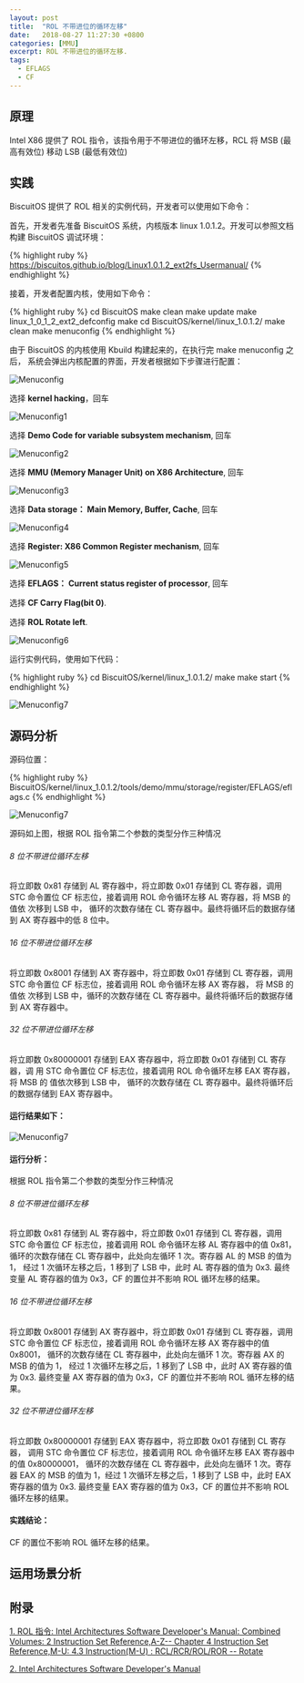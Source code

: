```yaml
---
layout: post
title:  "ROL 不带进位的循环左移"
date:   2018-08-27 11:27:30 +0800
categories: [MMU]
excerpt: ROL 不带进位的循环左移.
tags:
  - EFLAGS
  - CF
---
```


## 原理

Intel X86 提供了 ROL 指令，该指令用于不带进位的循环左移，RCL 将 MSB 
(最高有效位) 移动 LSB (最低有效位)

## 实践

BiscuitOS 提供了 ROL 相关的实例代码，开发者可以使用如下命令：

首先，开发者先准备 BiscuitOS 系统，内核版本 linux 1.0.1.2。开发可以参照文档
构建 BiscuitOS 调试环境：

{% highlight ruby %}
https://biscuitos.github.io/blog/Linux1.0.1.2_ext2fs_Usermanual/
{% endhighlight %}


接着，开发者配置内核，使用如下命令：

{% highlight ruby %}
cd BiscuitOS
make clean
make update
make linux_1_0_1_2_ext2_defconfig
make
cd BiscuitOS/kernel/linux_1.0.1.2/
make clean
make menuconfig
{% endhighlight %}

由于 BiscuitOS 的内核使用 Kbuild 构建起来的，在执行完 make menuconfig 之后，
系统会弹出内核配置的界面，开发者根据如下步骤进行配置：

![Menuconfig](https://raw.githubusercontent.com/EmulateSpace/PictureSet/master/BiscuitOS/kernel/MMU000003.png)

选择 **kernel hacking**，回车

![Menuconfig1](https://raw.githubusercontent.com/EmulateSpace/PictureSet/master/BiscuitOS/kernel/MMU000004.png)

选择 **Demo Code for variable subsystem mechanism**, 回车

![Menuconfig2](https://raw.githubusercontent.com/EmulateSpace/PictureSet/master/BiscuitOS/kernel/MMU000005.png)

选择 **MMU (Memory Manager Unit) on X86 Architecture**, 回车

![Menuconfig3](https://raw.githubusercontent.com/EmulateSpace/PictureSet/master/BiscuitOS/kernel/MMU000006.png)

选择 **Data storage： Main  Memory, Buffer, Cache**, 回车

![Menuconfig4](https://raw.githubusercontent.com/EmulateSpace/PictureSet/master/BiscuitOS/kernel/MMU000007.png)

选择 **Register: X86 Common Register mechanism**, 回车

![Menuconfig5](https://raw.githubusercontent.com/EmulateSpace/PictureSet/master/BiscuitOS/kernel/MMU000008.png)

选择 **EFLAGS： Current status register of processor**, 回车

选择 **CF    Carry Flag(bit 0)**.

选择 **ROL  Rotate left**.

![Menuconfig6](https://raw.githubusercontent.com/EmulateSpace/PictureSet/master/BiscuitOS/kernel/MMU000095.png)

运行实例代码，使用如下代码：

{% highlight ruby %}
cd BiscuitOS/kernel/linux_1.0.1.2/
make 
make start
{% endhighlight %}

![Menuconfig7](https://raw.githubusercontent.com/EmulateSpace/PictureSet/master/BiscuitOS/kernel/MMU000096.png)

## 源码分析

源码位置：

{% highlight ruby %}
BiscuitOS/kernel/linux_1.0.1.2/tools/demo/mmu/storage/register/EFLAGS/eflags.c
{% endhighlight %}

![Menuconfig7](https://raw.githubusercontent.com/EmulateSpace/PictureSet/master/BiscuitOS/kernel/MMU000097.png)

源码如上图，根据 ROL 指令第二个参数的类型分作三种情况

###### 8 位不带进位循环左移

将立即数 0x81 存储到 AL 寄存器中，将立即数 0x01 存储到 CL 寄存器，调用 
STC 命令置位 CF 标志位，接着调用 ROL 命令循环左移 AL 寄存器，将 MSB 的值依
次移到 LSB 中， 循环的次数存储在 CL 寄存器中。最终将循环后的数据存储到 AX 
寄存器中的低 8 位中。

###### 16 位不带进位循环左移

将立即数 0x8001 存储到 AX 寄存器中，将立即数 0x01 存储到 CL 寄存器，调用 
STC 命令置位 CF 标志位，接着调用 ROL 命令循环左移 AX 寄存器， 将 MSB 的值依
次移到 LSB 中，循环的次数存储在 CL 寄存器中。最终将循环后的数据存储到 AX 
寄存器中。

###### 32 位不带进位循环左移

将立即数 0x80000001 存储到 EAX 寄存器中，将立即数 0x01 存储到 CL 寄存器，调
用 STC 命令置位 CF 标志位，接着调用 ROL 命令循环左移 EAX 寄存器，将 MSB 的
值依次移到 LSB 中， 循环的次数存储在 CL 寄存器中。最终将循环后的数据存储到 
EAX 寄存器中。

#### 运行结果如下：

![Menuconfig7](https://raw.githubusercontent.com/EmulateSpace/PictureSet/master/BiscuitOS/kernel/MMU000098.png)

#### 运行分析：

根据 ROL 指令第二个参数的类型分作三种情况

###### 8 位不带进位循环左移

将立即数 0x81 存储到 AL 寄存器中，将立即数 0x01 存储到 CL 寄存器，调用 
STC 命令置位 CF 标志位，接着调用 ROL 命令循环左移 AL 寄存器中的值 0x81， 
循环的次数存储在 CL 寄存器中，此处向左循环 1 次。寄存器 AL 的 MSB 的值为 1，
经过 1 次循环左移之后，1 移到了 LSB 中，此时 AL 寄存器的值为 0x3. 最终变量 
AL 寄存器的值为 0x3，CF 的置位并不影响 ROL 循环左移的结果。

###### 16 位不带进位循环左移

将立即数 0x8001 存储到 AX 寄存器中，将立即数 0x01 存储到 CL 寄存器，调用 
STC 命令置位 CF 标志位，接着调用 ROL 命令循环左移 AX 寄存器中的值 0x8001， 
循环的次数存储在 CL 寄存器中，此处向左循环 1 次。寄存器 AX 的 MSB 的值为 1，
经过 1 次循环左移之后，1 移到了 LSB 中，此时 AX 寄存器的值为 0x3. 最终变量 
AX 寄存器的值为 0x3，CF 的置位并不影响 ROL 循环左移的结果。

###### 32 位不带进位循环左移

将立即数 0x80000001 存储到 EAX 寄存器中，将立即数 0x01 存储到 CL 寄存器，
调用 STC 命令置位 CF 标志位，接着调用 ROL 命令循环左移 EAX 寄存器中的值 
0x80000001， 循环的次数存储在 CL 寄存器中，此处向左循环 1 次。寄存器 EAX 的 
MSB 的值为 1，经过 1 次循环左移之后，1 移到了 LSB 中，此时 EAX 寄存器的值为 
0x3. 最终变量 EAX 寄存器的值为 0x3，CF 的置位并不影响 ROL 循环左移的结果。

#### 实践结论：

CF 的置位不影响 ROL 循环左移的结果。

## 运用场景分析

## 附录

[1. ROL 指令: Intel Architectures Software Developer's Manual: Combined Volumes: 2 Instruction Set Reference,A-Z-- Chapter 4 Instruction Set Reference,M-U: 4.3 Instruction(M-U) : RCL/RCR/ROL/ROR -- Rotate](https://software.intel.com/en-us/articles/intel-sdm)

[2. Intel Architectures Software Developer's Manual](https://github.com/BiscuitOS/Documentation/blob/master/Datasheet/Intel-IA32_DevelopmentManual.pdf)
